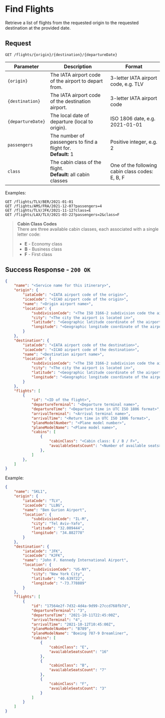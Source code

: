 # Find Flights

Retrieve a list of flights from the requested origin to the requested destination at the provided date.

## Request
```http
GET /flights/{origin}/{destination}/{departureDate}
```

| Parameter         | Description                                                        | Format                                          |
| ----------------- | ------------------------------------------------------------------ | ----------------------------------------------- |
| `{origin}`        | The IATA airport code of the airport to depart from.               | 3-letter IATA airport code, e.g. TLV            |
| `{destination}`   | The IATA airport code of the destination airport.                  | 3-letter IATA airport code                      |
| `{departureDate}` | The local date of departure (local to origin).                     | ISO 1806 date, e.g. 2021-01-01                  |
| `passengers`      | The number of passengers to find a flight for. <br> **Default:** 1 | Positive integer, e.g. 2                        |
| `class`           | The cabin class of the flight. <br> **Default:** all cabin classes | One of the following cabin class codes: E, B, F |

Examples:
```http
GET /flights/TLV/BER/2021-01-01
GET /flights/AMS/FRA/2021-12-07?passengers=4
GET /flights/TLV/JFK/2021-11-12?class=E
GET /flights/LAX/TLV/2021-03-22?passengers=2&class=F
```

> **Cabin Class Codes**  
> There are three available cabin classes, each associated with a single letter code:
> - **E** - Economy class
> - **B** - Business class
> - **F** - First class

## Success Response - `200 OK`

```json
{
    "name": "<Service name for this itinerary>",
    "origin": {
        "iataCode": "<IATA airport code of the origin>",
        "icaoCode": "<ICAO airport code of the origin>",
        "name": "<Origin airport name>",
        "location": {
            "subdivisionCode": "<The ISO 3166-2 subdivision code the airport is located in>",
            "city": "<The city the airport is located in>",
            "latitude": "<Geographic latitude coordinate of the airport>",
            "longitude": "<Geographic longitude coordinate of the airport>"
        }
    },
    "destination": {
        "iataCode": "<IATA airport code of the destination>",
        "icaoCode": "<ICAO airport code of the destination>",
        "name": "<Destination airport name>",
        "location": {
            "subdivisionCode": "<The ISO 3166-2 subdivision code the airport is located in>",
            "city": "<The city the airport is located in>",
            "latitude": "<Geographic latitude coordinate of the airport>",
            "longitude": "<Geographic longitude coordinate of the airport>"
        }
    },
    "flights": [
        {
            "id": "<ID of the flight>",
            "departureTerminal": "<Departure terminal name>",
            "departureTime": "<Departure time in UTC ISO 1806 format>",
            "arrivalTerminal": "<Arrival terminal name>",
            "arrivalTime": "<Return time in UTC ISO 1806 format>",
            "planeModelNumber": "<Plane model number>",
            "planeModelName": "<Plane model name>",
            "cabins": [
                {
                    "cabinClass": "<Cabin class: E / B / F>",
                    "availableSeatsCount": "<Number of available seats>"
                },
            ]
        },
    ]
}
```

Example:
```json
{
    "name": "SKL1",
    "origin": {
        "iataCode": "TLV",
        "icaoCode": "LLBG",
        "name": "Ben Gurion Airport",
        "location": {
            "subdivisionCode": "IL-M",
            "city": "Tel Aviv-Yafo",
            "latitude": "32.009444",
            "longitude": "34.882778"
        }
    },
    "destination": {
        "iataCode": "JFK",
        "icaoCode": "KJFK",
        "name": "John F. Kennedy International Airport",
        "location": {
            "subdivisionCode": "US-NY",
            "city": "New York City",
            "latitude": "40.639722",
            "longitude": "-73.778889"
        }
    },
    "flights": [
        {
            "id": "17564e2f-7d32-4d4a-9d99-27ccd768fb7d",
            "departureTerminal": "3",
            "departureTime": "2021-10-11T22:45:00Z",
            "arrivalTerminal": "4",
            "arrivalTime": "2021-10-12T10:45:00Z",
            "planeModelNumber": "B789",
            "planeModelName": "Boeing 787-9 Dreamliner",
            "cabins": [
                {
                    "cabinClass": "E",
                    "availableSeatsCount": "16"
                },
                {
                    "cabinClass": "B",
                    "availableSeatsCount": "7"
                },
                {
                    "cabinClass": "F",
                    "availableSeatsCount": "3"
                }
            ]
        }
    ]
}
```
